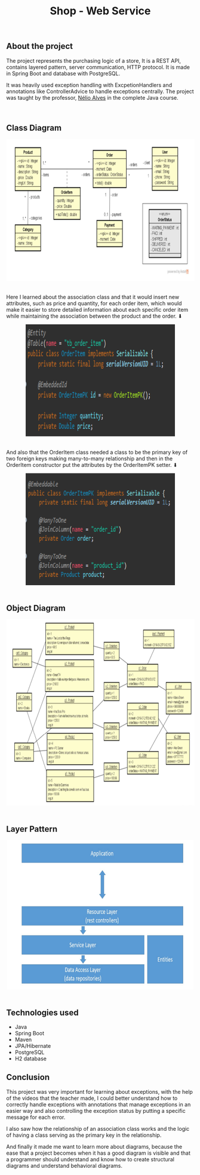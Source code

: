 <h1 align= "center">Shop - Web Service</h1> <br>
 
## About the project
The project represents the purchasing logic of a store, It is a REST API, contains layered pattern, server communication, HTTP protocol. It is made in Spring Boot and database with PostgreSQL. 

It was heavily used exception handling with ExcpetionHandlers and annotations like ControllerAdvice to handle exceptions centrally. The project was taught by the professor, [Nélio Alves](https://github.com/acenelio) in the complete Java course.

<br>

## Class Diagram

<div align="center">
  <img src="to_readme/class-diagram.png" alt="Class Diagram" width="900" height="380">
</div>

<br>

Here I learned about the association class and that it would insert new attributes, such as price and quantity, for each order item, which would make it easier to store detailed information about each specific order item while maintaining the association between the product and the order. ⬇

<div align="center">
  <img src="to_readme/OrderItem-class.png" alt="example code in the java" width="400" height="300">
</div>

<br>

And also that the OrderItem class needed a class to be the primary key of two foreign keys making many-to-many relationship and then in the OrderItem constructor put the attributes by the OrderItemPK setter. ⬇

<div align="center">
  <img src="to_readme/OrderItemPK-class.png" alt="example code in the java" width="400" height="300">
</div>

<br>

## Object Diagram

<div align="center">
  <img src="to_readme/object-diagram.png" alt="Object Diagram" width="1000" height="500">
</div>

<br>

## Layer Pattern

<div align="center">
  <img src="to_readme/layer-pattern.png" alt="Layer Pattern" width="500" height="400">
</div>

<br>

## Technologies used
- Java
- Spring Boot
- Maven
- JPA/Hibernate
- PostgreSQL
- H2 database

## Conclusion
This project was very important for learning about exceptions, with the help of the videos that the teacher made, I could better understand how to correctly handle exceptions with annotations that manage exceptions in an easier way and also controlling the exception status by putting a specific message for each error. 

I also saw how the relationship of an association class works and the logic of having a class serving as the primary key in the relationship. 

And finally it made me want to learn more about diagrams, because the ease that a project becomes when it has a good diagram is visible and that a programmer should understand and know how to create structural diagrams and understand behavioral diagrams.
